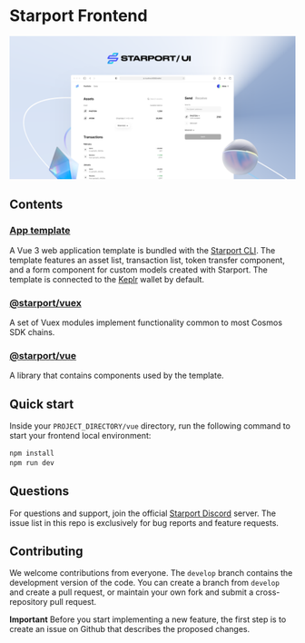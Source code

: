 # Starport Frontend

![Screenshot](./assets/cover.png)

## Contents

### [App template](https://github.com/tendermint/vue/tree/develop/packages/template)

A Vue 3 web application template is bundled with the [Starport CLI](https://github.com/tendermint/starport). The template features an asset list, transaction list, token transfer component, and a form component for custom models created with Starport. The template is connected to the [Keplr](https://github.com/chainapsis/keplr-wallet/) wallet by default.

### [@starport/vuex](https://github.com/tendermint/vue/tree/develop/packages/vuex)

A set of Vuex modules  implement functionality common to most Cosmos SDK chains.

### [@starport/vue](https://github.com/tendermint/vue/tree/develop/packages/vue)

A library that contains components used by the template.

## Quick start

Inside your `PROJECT_DIRECTORY/vue` directory, run the following command to start your frontend local environment:

```bash
npm install
npm run dev
```

## Questions

For questions and support, join the official [Starport Discord](https://discord.gg/starport) server. The issue list in this repo is exclusively for bug reports and feature requests.

## Contributing

We welcome contributions from everyone. The `develop` branch contains the development version of the code. You can create a branch from `develop` and create a pull request, or maintain your own fork and submit a cross-repository pull request. 

**Important** Before you start implementing a new feature, the first step is to create an issue on Github that describes the proposed changes.
